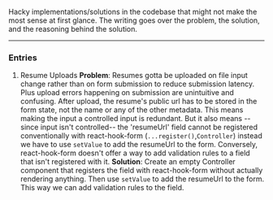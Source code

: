 Hacky implementations/solutions in the codebase that might not make the most sense at first glance. The writing goes over the problem, the solution, and the reasoning behind the solution.

---

### Entries
1. Resume Uploads
    **Problem**: Resumes gotta be uploaded on file input change rather than on form submission to reduce submission latency. Plus upload errors happening on submission are unintuitive and confusing. After upload, the resume's public url has to be stored in the form state, not the name or any of the other metadata. This means making the input a controlled input is redundant. But it also means --since input isn't controlled-- the 'resumeUrl' field cannot be registered conventionally with react-hook-form (`...register()`,`Controller`) instead we have to use `setValue` to add the resumeUrl to the form. Conversely, react-hook-form doesn't offer a way to add validation rules to a field that isn't registered with it.
    **Solution**: Create an empty Controller component that registers the field with react-hook-form without actually rendering anything. Then use `setValue` to add the resumeUrl to the form. This way we can add validation rules to the field.
